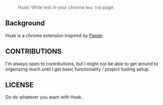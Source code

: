 > Husk: Write text in your chrome `New Tab` page.

## Background

Husk is a chrome extension inspired by [Papier](https://chrome.google.com/webstore/detail/papier/hhjeaokafplhjoogdemakihhdhffacia).

## CONTRIBUTIONS

I'm always open to contributions, but I might not be able to get around to organizing much until I get basic functionality / project tooling setup.

## LICENSE

Go do whatever you want with Husk.
